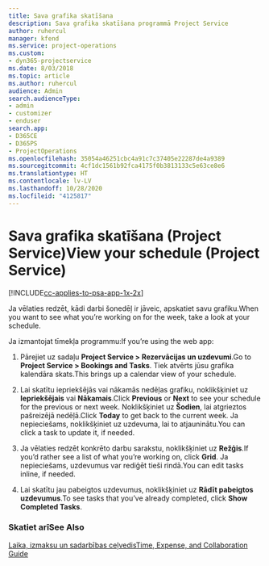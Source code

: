 ```yaml
---
title: Sava grafika skatīšana
description: Sava grafika skatīšana programmā Project Service
author: ruhercul
manager: kfend
ms.service: project-operations
ms.custom:
- dyn365-projectservice
ms.date: 8/03/2018
ms.topic: article
ms.author: ruhercul
audience: Admin
search.audienceType:
- admin
- customizer
- enduser
search.app:
- D365CE
- D365PS
- ProjectOperations
ms.openlocfilehash: 35054a46251cbc4a91c7c37405e22287de4a9389
ms.sourcegitcommit: 4cf1dc1561b92fca4175f0b3813133c5e63ce8e6
ms.translationtype: HT
ms.contentlocale: lv-LV
ms.lasthandoff: 10/28/2020
ms.locfileid: "4125817"
---
```

# <a name="view-your-schedule-project-service"></a><span data-ttu-id="20dfb-103">Sava grafika skatīšana (Project Service)</span><span class="sxs-lookup"><span data-stu-id="20dfb-103">View your schedule (Project Service)</span></span>

[!INCLUDE[cc-applies-to-psa-app-1x-2x](../includes/cc-applies-to-psa-app-1x-2x.md)]

<span data-ttu-id="20dfb-104">Ja vēlaties redzēt, kādi darbi šonedēļ ir jāveic, apskatiet savu grafiku.</span><span class="sxs-lookup"><span data-stu-id="20dfb-104">When you want to see what you’re working on for the week, take a look at your schedule.</span></span>  
  
 <span data-ttu-id="20dfb-105">Ja izmantojat tīmekļa programmu:</span><span class="sxs-lookup"><span data-stu-id="20dfb-105">If you’re using the web app:</span></span>  
  
1.  <span data-ttu-id="20dfb-106">Pārejiet uz sadaļu **Project Service > Rezervācijas un uzdevumi**.</span><span class="sxs-lookup"><span data-stu-id="20dfb-106">Go to **Project Service > Bookings and Tasks**.</span></span> <span data-ttu-id="20dfb-107">Tiek atvērts jūsu grafika kalendāra skats.</span><span class="sxs-lookup"><span data-stu-id="20dfb-107">This brings up a calendar view of your schedule.</span></span>  
  
2.  <span data-ttu-id="20dfb-108">Lai skatītu iepriekšējās vai nākamās nedēļas grafiku, noklikšķiniet uz **Iepriekšējais** vai **Nākamais**.</span><span class="sxs-lookup"><span data-stu-id="20dfb-108">Click **Previous** or **Next** to see your schedule for the previous or next week.</span></span> <span data-ttu-id="20dfb-109">Noklikšķiniet uz **Šodien**, lai atgrieztos pašreizējā nedēļā.</span><span class="sxs-lookup"><span data-stu-id="20dfb-109">Click **Today** to get back to the current week.</span></span> <span data-ttu-id="20dfb-110">Ja nepieciešams, noklikšķiniet uz uzdevuma, lai to atjauninātu.</span><span class="sxs-lookup"><span data-stu-id="20dfb-110">You can click a task to update it, if needed.</span></span>  
  
3.  <span data-ttu-id="20dfb-111">Ja vēlaties redzēt konkrēto darbu sarakstu, noklikšķiniet uz **Režģis**.</span><span class="sxs-lookup"><span data-stu-id="20dfb-111">If you’d rather see a list of what you’re working on, click **Grid**.</span></span> <span data-ttu-id="20dfb-112">Ja nepieciešams, uzdevumus var rediģēt tieši rindā.</span><span class="sxs-lookup"><span data-stu-id="20dfb-112">You can edit tasks inline, if needed.</span></span>  
  
4.  <span data-ttu-id="20dfb-113">Lai skatītu jau pabeigtos uzdevumus, noklikšķiniet uz **Rādīt pabeigtos uzdevumus**.</span><span class="sxs-lookup"><span data-stu-id="20dfb-113">To see tasks that you’ve already completed, click **Show Completed Tasks**.</span></span>  
  
### <a name="see-also"></a><span data-ttu-id="20dfb-114">Skatiet arī</span><span class="sxs-lookup"><span data-stu-id="20dfb-114">See Also</span></span>  
 [<span data-ttu-id="20dfb-115">Laika, izmaksu un sadarbības ceļvedis</span><span class="sxs-lookup"><span data-stu-id="20dfb-115">Time, Expense, and Collaboration Guide</span></span>](../psa/time-expense-collaboration-guide.md)
